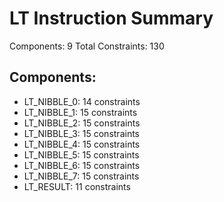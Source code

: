 # LT Instruction Summary

Components: 9
Total Constraints: 130

## Components:
- LT_NIBBLE_0: 14 constraints
- LT_NIBBLE_1: 15 constraints
- LT_NIBBLE_2: 15 constraints
- LT_NIBBLE_3: 15 constraints
- LT_NIBBLE_4: 15 constraints
- LT_NIBBLE_5: 15 constraints
- LT_NIBBLE_6: 15 constraints
- LT_NIBBLE_7: 15 constraints
- LT_RESULT: 11 constraints
